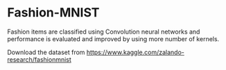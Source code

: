# Fashion-MNIST
Fashion items are classified using Convolution neural networks and performance is evaluated and improved by using more number of kernels.

Download the dataset from https://www.kaggle.com/zalando-research/fashionmnist
